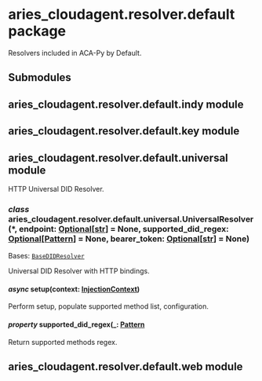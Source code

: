 # aries_cloudagent.resolver.default package

Resolvers included in ACA-Py by Default.

## Submodules

## aries_cloudagent.resolver.default.indy module

## aries_cloudagent.resolver.default.key module

## aries_cloudagent.resolver.default.universal module

HTTP Universal DID Resolver.


### _class_ aries_cloudagent.resolver.default.universal.UniversalResolver(\*, endpoint: [Optional](https://docs.python.org/3/library/typing.html#typing.Optional)[[str](https://docs.python.org/3/library/stdtypes.html#str)] = None, supported_did_regex: [Optional](https://docs.python.org/3/library/typing.html#typing.Optional)[[Pattern](https://docs.python.org/3/library/typing.html#typing.Pattern)] = None, bearer_token: [Optional](https://docs.python.org/3/library/typing.html#typing.Optional)[[str](https://docs.python.org/3/library/stdtypes.html#str)] = None)
Bases: [`BaseDIDResolver`](aries_cloudagent.resolver.md#aries_cloudagent.resolver.base.BaseDIDResolver)

Universal DID Resolver with HTTP bindings.


#### _async_ setup(context: [InjectionContext](aries_cloudagent.config.md#aries_cloudagent.config.injection_context.InjectionContext))
Perform setup, populate supported method list, configuration.


#### _property_ supported_did_regex(_: [Pattern](https://docs.python.org/3/library/typing.html#typing.Pattern_ )
Return supported methods regex.

## aries_cloudagent.resolver.default.web module

